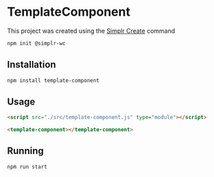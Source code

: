 # TemplateComponent

This project was created using the [Simplr Create](https://github.com/Simplr/Configs/tree/main/create) command

```bash
npm init @simplr-wc
```

## Installation

```bash
npm install template-component
```

## Usage

```html
<script src="./src/template-component.js" type="module"></script>

<template-component></template-component>
```

## Running

```bash
npm run start
```
